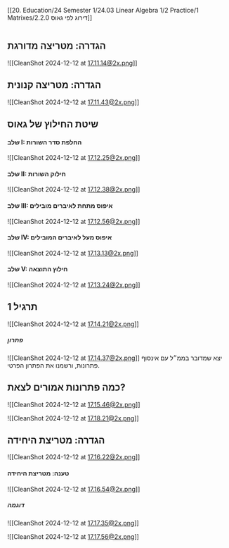 [[20. Education/24 Semester 1/24.03 Linear Algebra 1/2 Practice/1 Matrixes/2.2.0 דירוג לפי גאוס]]
```table-of-contents
```
## הגדרה: מטריצה מדורגת
![[CleanShot 2024-12-12 at 17.11.14@2x.png]]
## הגדרה: מטריצה קנונית
![[CleanShot 2024-12-12 at 17.11.43@2x.png]]
## שיטת החילוץ של גאוס
#### שלב I: החלפת סדר השורות
![[CleanShot 2024-12-12 at 17.12.25@2x.png]]
#### שלב II: חילוק השורות
![[CleanShot 2024-12-12 at 17.12.38@2x.png]]
#### שלב III: איפוס מתחת לאיברים מובילים
![[CleanShot 2024-12-12 at 17.12.56@2x.png]]
#### שלב IV: איפוס מעל לאיברים המובילים
![[CleanShot 2024-12-12 at 17.13.13@2x.png]]
#### שלב V: חילוץ התוצאה
![[CleanShot 2024-12-12 at 17.13.24@2x.png]]
## תרגיל 1
![[CleanShot 2024-12-12 at 17.14.21@2x.png]]
##### פתרון
![[CleanShot 2024-12-12 at 17.14.37@2x.png]]
יצא שמדובר בממ״ל עם אינסוף פתרונות, ורשמנו את הפתרון הפרטי.
## כמה פתרונות אמורים לצאת?
![[CleanShot 2024-12-12 at 17.15.46@2x.png]]

![[CleanShot 2024-12-12 at 17.18.21@2x.png]]
## הגדרה: מטריצת היחידה
![[CleanShot 2024-12-12 at 17.16.22@2x.png]]
#### טענה: מטריצת היחידה
![[CleanShot 2024-12-12 at 17.16.54@2x.png]]
##### דוגמה
![[CleanShot 2024-12-12 at 17.17.35@2x.png]]

![[CleanShot 2024-12-12 at 17.17.56@2x.png]]

